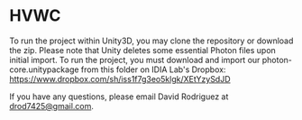 HVWC
====

To run the project within Unity3D, you may clone the repository or download the zip. Please note that Unity deletes some essential Photon files upon initial import. To run the project, you must download and import our photon-core.unitypackage from this folder on IDIA Lab's Dropbox: https://www.dropbox.com/sh/iss1f7g3eo5klgk/XEtYzySdJD

If you have any questions, please email David Rodriguez at drod7425@gmail.com.
